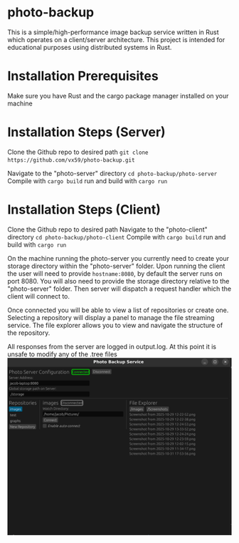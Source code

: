 # photo-backup

This is a simple/high-performance image backup service written in Rust which operates on a client/server architecture.
This project is intended for educational purposes using distributed systems in Rust.

# Installation Prerequisites
Make sure you have Rust and the cargo package manager installed on your machine

# Installation Steps (Server)
Clone the Github repo to desired path
`git clone https://github.com/vx59/photo-backup.git`

Navigate to the "photo-server" directory
`cd photo-backup/photo-server`
Compile with `cargo build`
run and build with `cargo run`

# Installation Steps (Client)
Clone the Github repo to desired path
Navigate to the "photo-client" directory
`cd photo-backup/photo-client`
Compile with `cargo build`
run and build with `cargo run`

On the machine running the photo-server you currently need to create your storage directory within the "photo-server" folder.
Upon running the client the user will need to provide `hostname:8080`, by default the server runs on port 8080. You will also need to provide the storage directory relative to the "photo-server" folder. Then server will dispatch a request handler which the client will connect to.

Once connected you will be able to view a list of repositories or create one. Selecting a repository will display a panel to manage the file streaming service. The file explorer allows you to view and navigate the structure of the repository.

All responses from the server are logged in output.log.
At this point it is unsafe to modify any of the .tree files
![Ui as of 8/24/2025](./readme-images/ui-sample.png)